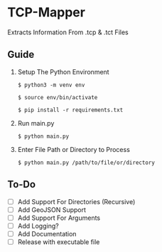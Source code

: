 # TCP-Mapper

Extracts Information From .tcp & .tct Files

## Guide

1. Setup The Python Environment

    ```$ python3 -m venv env```

    ```$ source env/bin/activate```

    ```$ pip install -r requirements.txt```

2. Run main.py

    ```$ python main.py```

3. Enter File Path or Directory to Process

    ```$ python main.py /path/to/file/or/directory```

## To-Do

- [ ] Add Support For Directories (Recursive)
- [ ] Add GeoJSON Support
- [ ] Add Support For Arguments
- [ ] Add Logging?
- [ ] Add Documentation
- [ ] Release with executable file